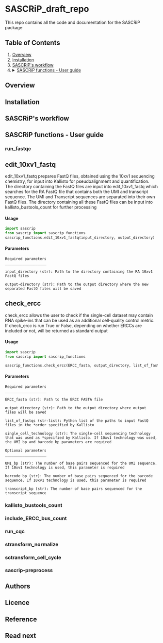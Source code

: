 # SASCRiP_draft_repo
This repo contains all the code and documentation for the SASCRiP package

## Table of Contents
1. [Overview](https://github.com/Darisia/SASCRiP_draft_repo/blob/main/README.md#overview)
2. [Installation](https://github.com/Darisia/SASCRiP_draft_repo/blob/main/README.md#installation)
3. [SASCRiP's workflow](https://github.com/Darisia/SASCRiP_draft_repo/blob/main/README.md#sascrips-workflow)
4. <details>
     <summary><a href="https://github.com/Darisia/SASCRiP_draft_repo/blob/main/README.md#sascrip-functions---user-guide">SASCRiP functions - User guide</a></summary>
     <br>
     <a href="https://github.com/Darisia/SASCRiP_draft_repo/blob/main/README.md#edit_10xv1_fastq">Edit_10v1_fastq</a>
     </details>


## Overview


## Installation


## SASCRiP's workflow


## SASCRiP functions - User guide

### run_fastqc

## edit_10xv1_fastq
edit_10xv1_fastq prepares FastQ files, obtained using the 10xv1 sequencing chemistry, for input into Kallisto for pseudoalignment and quantification. The directory containing the FastQ files are input into edit_10xv1_fastq which searches for the RA FastQ file that contains both the UMI and transcript sequence. The UMI and Transcript sequences are separated into their own FastQ files. The directory containing all these FastQ files can be input into kallisto_bustools_count for further processing

#### Usage

````python
import sascrip
from sascrip import sascrip_functions
sascrip_functions.edit_10xv1_fastq(input_directory, output_directory)
````
#### Parameters

````
Required parameters
___________________

input_directory (str): Path to the directory containing the RA 10xv1 FastQ files

output-directory (str): Path to the output directory where the new separated FastQ files will be saved

````    

## check_ercc

check_ercc allows the user to check if the single-cell dataset may contain RNA spike-ins that can be used as an additional cell-quality control metric. If check_ercc is run True or False, depending on whether ERCCs are included or not, will be returned as standard output 

#### Usage

````python
import sascrip
from sascrip import sascrip_functions

sascrip_functions.check_ercc(ERCC_fasta, output_directory, list_of_fastqs, single_cell_technology, UMI_bp = '0', barcode_bp = '0', transcript_bp = '0')

````
#### Parameters

````
Required parameters
___________________

ERCC_fasta (str): Path to the ERCC FASTA file

output_directory (str): Path to the output directory where output files will be saved

list_of_fastqs (str-list): Python list of the paths to input FastQ files in the *order specified by Kallisto

single_cell_technology (str): The single-cell sequencing technology that was used as *specified by Kallisto. If 10xv1 technology was used, the UMI_bp and barcode_bp parameters are required

Optional parameters
___________________

UMI_bp (str): The number of base pairs sequenced for the UMI sequence. If 10xv1 technology is used, this parameter is required

barcode_bp (str): The number of base pairs sequenced for the barcode sequence. If 10xv1 technology is used, this parameter is required

transcript_bp (str): The number of base pairs sequenced for the transcript sequence

```` 

### kallisto_bustools_count

### include_ERCC_bus_count

### run_cqc

### stransform_normalize

### sctransform_cell_cycle

### sascrip-preprocess


## Authors


## Licence


## Reference


## Read next
